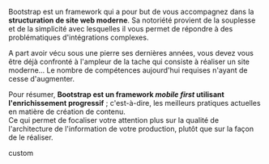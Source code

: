 Bootstrap est un framework qui a pour but de vous accompagnez dans la **structuration de site web moderne**. Sa notoriété provient de la souplesse et de la simplicité avec lesquelles il vous permet de répondre à des problématiques d'intégrations complexes.

A part avoir vécu sous une pierre ses dernières années, vous devez vous être déjà confronté à l'ampleur de la tache qui consiste à réaliser un site moderne… Le nombre de compétences aujourd'hui requises n'ayant de cesse d'augmenter.

Pour résumer, **Bootstrap est un framework _mobile first_ utilisant l'enrichissement progressif** ; c'est-à-dire, les meilleurs pratiques actuelles en matière de création de contenu.  
Ce qui permet de focaliser votre attention plus sur la qualité de l'architecture de l'information de votre production, plutôt que sur la façon de le réaliser.

custom